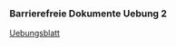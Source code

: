 ### Barrierefreie Dokumente Uebung 2

[Uebungsblatt](http://moodle.inf.tu-dresden.de/pluginfile.php/16623/mod_resource/content/0/BFD%20%C3%9Cbungsblatt%202.pdf)
